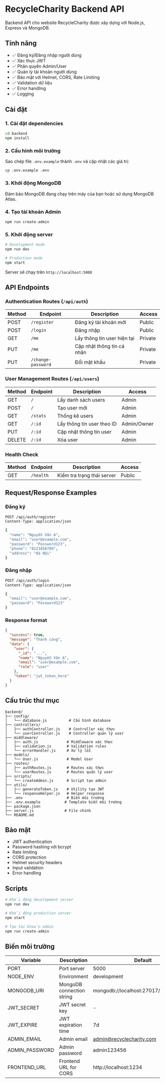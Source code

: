 # RecycleCharity Backend API

Backend API cho website RecycleCharity được xây dựng với Node.js, Express và MongoDB.

## Tính năng

- ✅ Đăng ký/Đăng nhập người dùng
- ✅ Xác thực JWT
- ✅ Phân quyền Admin/User
- ✅ Quản lý tài khoản người dùng
- ✅ Bảo mật với Helmet, CORS, Rate Limiting
- ✅ Validation dữ liệu
- ✅ Error handling
- ✅ Logging

## Cài đặt

### 1. Cài đặt dependencies

```bash
cd backend
npm install
```

### 2. Cấu hình môi trường

Sao chép file `.env.example` thành `.env` và cập nhật các giá trị:

```bash
cp .env.example .env
```

### 3. Khởi động MongoDB

Đảm bảo MongoDB đang chạy trên máy của bạn hoặc sử dụng MongoDB Atlas.

### 4. Tạo tài khoản Admin

```bash
npm run create-admin
```

### 5. Khởi động server

```bash
# Development mode
npm run dev

# Production mode
npm start
```

Server sẽ chạy trên `http://localhost:5000`

## API Endpoints

### Authentication Routes (`/api/auth`)

| Method | Endpoint | Description | Access |
|--------|----------|-------------|---------|
| POST | `/register` | Đăng ký tài khoản mới | Public |
| POST | `/login` | Đăng nhập | Public |
| GET | `/me` | Lấy thông tin user hiện tại | Private |
| PUT | `/me` | Cập nhật thông tin cá nhân | Private |
| PUT | `/change-password` | Đổi mật khẩu | Private |

### User Management Routes (`/api/users`)

| Method | Endpoint | Description | Access |
|--------|----------|-------------|---------|
| GET | `/` | Lấy danh sách users | Admin |
| POST | `/` | Tạo user mới | Admin |
| GET | `/stats` | Thống kê users | Admin |
| GET | `/:id` | Lấy thông tin user theo ID | Admin/Owner |
| PUT | `/:id` | Cập nhật thông tin user | Admin |
| DELETE | `/:id` | Xóa user | Admin |

### Health Check

| Method | Endpoint | Description | Access |
|--------|----------|-------------|---------|
| GET | `/health` | Kiểm tra trạng thái server | Public |

## Request/Response Examples

### Đăng ký

```bash
POST /api/auth/register
Content-Type: application/json

{
  "name": "Nguyễn Văn A",
  "email": "user@example.com",
  "password": "Password123",
  "phone": "0123456789",
  "address": "Hà Nội"
}
```

### Đăng nhập

```bash
POST /api/auth/login
Content-Type: application/json

{
  "email": "user@example.com",
  "password": "Password123"
}
```

### Response format

```json
{
  "success": true,
  "message": "Thành công",
  "data": {
    "user": {
      "_id": "...",
      "name": "Nguyễn Văn A",
      "email": "user@example.com",
      "role": "user"
    },
    "token": "jwt_token_here"
  }
}
```

## Cấu trúc thư mục

```
backend/
├── config/
│   └── database.js          # Cấu hình database
├── controllers/
│   ├── authController.js    # Controller xác thực
│   └── userController.js    # Controller quản lý user
├── middleware/
│   ├── auth.js             # Middleware xác thực
│   ├── validation.js       # Validation rules
│   └── errorHandler.js     # Xử lý lỗi
├── models/
│   └── User.js             # Model User
├── routes/
│   ├── authRoutes.js       # Routes xác thực
│   └── userRoutes.js       # Routes quản lý user
├── scripts/
│   └── createAdmin.js      # Script tạo admin
├── utils/
│   ├── generateToken.js    # Utility tạo JWT
│   └── responseHelper.js   # Helper response
├── .env                    # Biến môi trường
├── .env.example           # Template biến môi trường
├── package.json
├── server.js              # File chính
└── README.md
```

## Bảo mật

- JWT authentication
- Password hashing với bcrypt
- Rate limiting
- CORS protection
- Helmet security headers
- Input validation
- Error handling

## Scripts

```bash
# Khởi động development server
npm run dev

# Khởi động production server
npm start

# Tạo tài khoản admin
npm run create-admin
```

## Biến môi trường

| Variable | Description | Default |
|----------|-------------|---------|
| PORT | Port server | 5000 |
| NODE_ENV | Environment | development |
| MONGODB_URI | MongoDB connection string | mongodb://localhost:27017/recyclecharity |
| JWT_SECRET | JWT secret key | - |
| JWT_EXPIRE | JWT expiration time | 7d |
| ADMIN_EMAIL | Admin email | admin@recyclecharity.com |
| ADMIN_PASSWORD | Admin password | admin123456 |
| FRONTEND_URL | Frontend URL for CORS | http://localhost:1234 |
